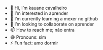 - 👋 Hi, I’m kauane cavalheiro
- 👀 I’m interested in aprender 
- 🌱 I’m currently learning a mexer no github
- 💞️ I’m looking to collaborate on aprender
- 📫 How to reach me; não entra
- 😄 Pronouns: sim
- ⚡ Fun fact: amo dormir

<!---
Kauanecavalheiro/Kauanecavalheiro is a ✨ special ✨ repository because its `README.md` (this file) appears on your GitHub profile.
You can click the Preview link to take a look at your changes.
--->
